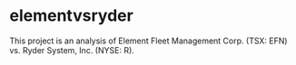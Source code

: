 # elementvsryder
This project is an analysis of Element Fleet Management Corp. (TSX: EFN) vs. Ryder System, Inc. (NYSE: R).
